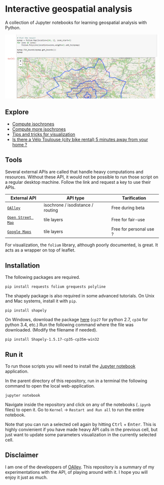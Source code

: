 # Interactive geospatial analysis

A collection of Jupyter notebooks for learning geospatial analysis with Python.

![preview of jupyter notebook](screenshot.png)

## Explore

* [Compute isochrones](https://nbviewer.jupyter.org/github/overdrivr/interactive-geospatial-analysis/blob/master/Oalley_example_sync.ipynb)
* [Compute more isochrones](https://nbviewer.jupyter.org/github/overdrivr/interactive-geospatial-analysis/blob/master/Oalley_example_async.ipynb)
* [Tips and tricks for visualization](https://nbviewer.jupyter.org/github/overdrivr/interactive-geospatial-analysis/blob/master/Oalley_example_closed_contours.ipynb)
* [Is there a Vélo Toulouse (city bike rental) 5 minutes away from your home ?](https://nbviewer.jupyter.org/github/overdrivr/interactive-geospatial-analysis/blob/master/coverage_zone_velo_toulouse.ipynb)

## Tools

Several external APIs are called that handle heavy computations and resources.
Without these API, it would not be possible to run those script on a regular desktop machine.
Follow the link and request a key to use their APIs.

External API | API type | Tarification
-----|----------|--------------
[`OAlley`](https://api.oalley.fr/) | isochrone / isodistance / routing | Free during beta
[`Open Street Map`](http://tile.openstreetmap.fr/) | tile layers | Free for fair-use
[`Google Maps`](https://developers.google.com/maps/?hl=fr) | tile layers | Free for personal use ?

For visualization, the `folium` library, although poorly documented, is great.
It acts as a wrapper on top of leaflet.

## Installation
The following packages are required.

```
pip install requests folium grequests polyline
```

The shapely package is also required in some advanced tutorials.
On Unix and Mac systems, install it with `pip`.
```
pip install shapely
```
On Windows, download the package [here](http://www.lfd.uci.edu/~gohlke/pythonlibs/#shapely) (`cp27` for python 2.7, `cp34` for python 3.4, etc.)
Run the following command where the file was downloaded. (Modify the filename if needed).

```
pip install Shapely-1.5.17-cp35-cp35m-win32
```

## Run it

To run those scripts you will need to install the [Jupyter notebook](http://jupyter.org/) application.

In the parent directory of this repository, run in a terminal the following command
to open the local web-application.

```
jupyter notebook
```

Navigate inside the repository and click on any of the notebooks (`.ipynb` files) to open it.
Go to  `Kernel` -> `Restart and Run all` to run the entire notebook.

Note that you can run a selected cell again by hitting <kbd>Ctrl</kbd> + <kbd>Enter</kbd>.
This is highly convienient if you have made heavy API calls in the previous cell, but just want to update some parameters visualization in the currently selected cell.


## Disclaimer

I am one of the developpers of [OAlley](https://api.oalley.fr/).
This repository is a summary of my experimentations with the API, of playing around with it.
I hope you will enjoy it just as much.
